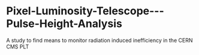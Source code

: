 # Pixel-Luminosity-Telescope---Pulse-Height-Analysis
A study to find means to monitor radiation induced inefficiency in the CERN CMS PLT
